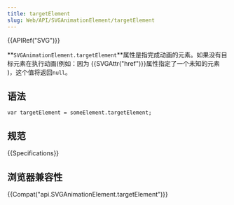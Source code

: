 ```yaml
---
title: targetElement
slug: Web/API/SVGAnimationElement/targetElement
---
```

{{APIRef("SVG")}}

**`SVGAnimationElement.targetElement`**属性是指完成动画的元素。如果没有目标元素在执行动画(例如：因为 {{SVGAttr("href")}}属性指定了一个未知的元素 )，这个值将返回`null`。

## 语法

```plain
var targetElement = someElement.targetElement;
```

## 规范

{{Specifications}}

## 浏览器兼容性

{{Compat("api.SVGAnimationElement.targetElement")}}
